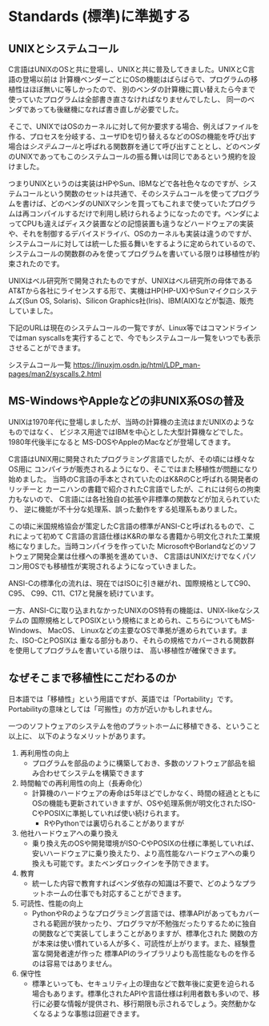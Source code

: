 # Standards (標準)に準拠する

## UNIXとシステムコール
C言語はUNIXのOSと共に登場し、UNIXと共に普及してきました。UNIXとC言語の登場以前は
計算機ベンダーごとにOSの機能はばらばらで、プログラムの移植性はほぼ無いに等しかったので、
別のベンダの計算機に買い替えたら今まで使っていたプログラムは全部書き直さなければなりませんでしたし、
同一のベンダであっても後継機になれば書き直しが必要でした。

そこで、UNIXではOSのカーネルに対して何か要求する場合、例えばファイルを作る、プロセスを分岐する、ユーザIDを切り替えるなどのOSの機能を呼び出す場合は*システムコール*と呼ばれる関数群を通じて呼び出すこととし、どのベンダのUNIXであってもこのシステムコールの振る舞いは同じであるという規約を設けました。

つまりUNIXというのは実装はHPやSun、IBMなどで各社色々なのですが、システムコールという関数のセットは共通で、そのシステムコールを使ってプログラムを書けば、どのベンダのUNIXマシンを買ってもこれまで使っていたプログラムは再コンパイルするだけで利用し続けられるようになったのです。ベンダによってCPUも違えばディスク装置などの記憶装置も違うなどハードウェアの実装や、それを制御するデバイスドライバ、OSのカーネルも実装は違うのですが、システムコールに対しては統一した振る舞いをするように定められているので、システムコールの関数群のみを使ってプログラムを書いている限りは移植性が約束されたのです。

UNIXはベル研究所で開発されたものですが、UNIXはベル研究所の母体であるAT&Tから各社にライセンスする形で、実機はHP(HP-UX)やSunマイクロシステムズ(Sun OS, Solaris)、Silicon Graphics社(Iris)、IBM(AIX)などが製造、販売していました。

下記のURLは現在のシステムコールの一覧ですが、Linux等ではコマンドラインではman syscallsを実行することで、今でもシステムコール一覧をいつでも表示させることができます。

システムコール一覧
https://linuxjm.osdn.jp/html/LDP_man-pages/man2/syscalls.2.html

## MS-WindowsやAppleなどの非UNIX系OSの普及
UNIXは1970年代に登場しましたが、当時の計算機の主流はまだUNIXのようなものではなく、
ビジネス用途ではIBMを中心とした大型計算機などでした。1980年代後半になると
MS-DOSやAppleのMacなどが登場してきます。

C言語はUNIX用に開発されたプログラミング言語でしたが、その頃には様々なOS用に
コンパイラが販売されるようになり、そこではまた移植性が問題になり始めました。
当時のC言語の手本とされていたのはK&RのCと呼ばれる開発者のリッチーと
カーニハンの書籍で紹介されたC言語でしたが、これには何らの拘束力もないので、
C言語には各社独自の拡張や非標準の関数などが加えられていたり、
逆に機能が不十分な処理系、誤った動作をする処理系もありました。

この頃に米国規格協会が策定したC言語の標準がANSI-Cと呼ばれるもので、これによって初めて
C言語の言語仕様はK&Rの単なる書籍から明文化された工業規格になりました。当時コンパイラを作っていた
MicrosoftやBorlandなどのソフトウェア開発企業は仕様への準拠を進めていき、
C言語はUNIXだけでなくパソコン用OSでも移植性が実現されるようになっていきました。

ANSI-Cの標準化の流れは、現在ではISOに引き継がれ、国際規格としてC90、C95、
C99、C11、C17と発展を続けています。

一方、ANSI-Cに取り込まれなかったUNIXのOS特有の機能は、UNIX-likeなシステムの
国際規格としてPOSIXという規格にまとめられ、こちらについてもMS-Windows、
MacOS、 Linuxなどの主要なOSで準拠が進められています。また、ISO-CとPOSIXは
重なる部分もあり、それらの規格でカバーされる関数群を使用してプログラムを書いている限りは、
高い移植性が確保できます。

## なぜそこまで移植性にこだわるのか

日本語では「移植性」という用語ですが、英語では「Portability」です。
Portabilityの意味としては「可搬性」の方が近いかもしれません。

一つのソフトウェアのシステムを他のプラットホームに移植できる、ということ以上に、
以下のようなメリットがあります。
1. 再利用性の向上
   - プログラムを部品のように構築しておき、多数のソフトウェア部品を組み合わせてシステムを構築できます
2. 時間軸での再利用性の向上（長寿命化）
   - 計算機のハードウェアの寿命は5年ほどでしかなく、時間の経過とともにOSの機能も更新されていきますが、OSや処理系側が明文化されたISO-CやPOSIXに準拠していれば使い続けられます。
     - RやPythonでは裏切られることがありますが
3. 他社ハードウェアへの乗り換え
   - 乗り換え先のOSや開発環境がISO-CやPOSIXの仕様に準拠していれば、安いハードウェアに乗り換えたり、より高性能なハードウェアへの乗り換えも可能です。またベンダロックインを予防できます。
4. 教育
    - 統一した内容で教育すればベンダ依存の知識は不要で、どのようなプラットホームの仕事でも対応することができます。
5. 可読性、性能の向上
    - PythonやRのようなプログラミング言語では、標準APIがあってもカバーされる範囲が狭かったり、プログラマが不勉強だったりするために独自の関数などで実装してしまうことがありますが、標準化された
    関数の方が本来は使い慣れている人が多く、可読性が上がります。また、経験豊富な開発者達が作った
    標準APIのライブラリよりも高性能なものを作るのは容易ではありません。
6. 保守性
   - 標準といっても、セキュリティ上の理由などで数年後に変更を迫られる場合もあります。標準化されたAPIや言語仕様は利用者数も多いので、移行に必要な情報が提供され、移行期限も示されるでしょう。突然動かなくなるような事態は回避できます。

